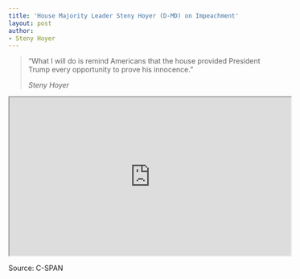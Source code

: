 ```yaml
---
title: 'House Majority Leader Steny Hoyer (D-MD) on Impeachment'
layout: post
author:
- Steny Hoyer
---
```


> “What I will do is remind Americans that the house provided President Trump every opportunity to prove his innocence.”
>
> <cite>Steny Hoyer</cite>

<iframe width="560" height="315" src="https://www.youtube.com/embed/JMVlL3uPEuw" title="Steny Hoyer"></iframe>

Source: C-SPAN
